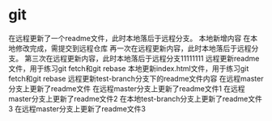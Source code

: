# git
在远程更新了一个readme文件，此时本地落后于远程分支。
本地新增内容
在本地修改完成，需提交到远程仓库
再一次在远程更新内容，此时本地落后于远程分支。
第三次在远程更新内容，此时本地落后于远程分支11111111
远程更新readme文件，用于练习git fetch和git rebase
本地更新index.html文件，用于练习git fetch和git rebase
远程更新test-branch分支下的readme文件内容
在远程master分支上更新了readme文件
在远程master分支上更新了readme文件1
在远程master分支上更新了readme文件2
在本地test-branch分支上更新了readme文件3
在远程master分支上更新了readme文件3
